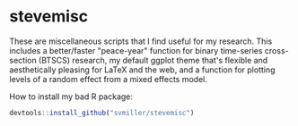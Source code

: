 # stevemisc

These are miscellaneous scripts that I find useful for my research. This includes a better/faster "peace-year" function for binary time-series cross-section (BTSCS) research, my default ggplot theme that's flexible and aesthetically pleasing for LaTeX and the web, and a function for plotting levels of a random effect from a mixed effects model.

How to install my bad R package:

```R
devtools::install_github("svmiller/stevemisc")
```
